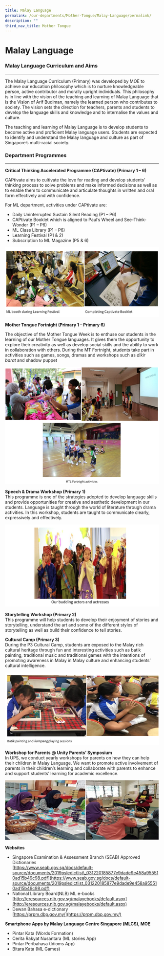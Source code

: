 ```yaml
---
title: Malay Language
permalink: /our-departments/Mother-Tongue/Malay-Language/permalink/
description: ""
third_nav_title: Mother Tongue
---
```

Malay Language
==============

### **Malay Language Curriculum and Aims**
--------------------------------------

The Malay Language Curriculum (Primary) was developed by MOE to achieve our education philosophy which is to nurture knowledgeable person, active contributor and morally upright individuals. This philosophy is in line with the vision of the teaching and learning of Malay Language that is the Vision of Arif Budiman, namely the learned person who contributes to society. The vision sets the direction for teachers, parents and students to develop the language skills and knowledge and to internalise the values and culture.

The teaching and learning of Malay Language is to develop students to become active and proficient Malay language users. Students are expected to identify and understand the Malay language and culture as part of Singapore’s multi-racial society.

### **Department Programmes**
-------------------------

**Critical Thinking Accelerated Programme (CAPtivate) (Primary 1 – 6)**

CAPtivate aims to cultivate the love for reading and develop students’ thinking process to solve problems and make informed decisions as well as to enable them to communicate and articulate thoughts in written and oral form effectively and with confidence.

For ML department, activities under CAPtivate are:

*   Daily Uninterrupted Sustain Silent Reading (P1 – P6)
*   CAPtivate Booklet which is aligned to Paul’s Wheel and See-Think-Wonder (P1 – P6)
*   ML Class Library (P1 – P6)
*   Learning Festival (P1 & 2)
*   Subscription to ML Magazine (P5 & 6)

![](/images/MalayLanguage.png)

**Mother Tongue Fortnight (Primary 1 – Primary 6)**

The objective of the Mother Tongue Week is to enthuse our students in the learning of our Mother Tongue languages. It gives them the opportunity to explore their creativity as well as develop social skills and the ability to work in collaboration with others. During the MT Fortnight, students take part in activities such as games, songs, dramas and workshops such as _dikir barat_ and shadow puppet

![](/images/MalayLanguage2.png)

**Speech & Drama Workshop (Primary 1)**  
This programme is one of the strategies adopted to develop language skills and provide opportunities for creative and aesthetic development in our students. Language is taught through the world of literature through drama activities. In this workshop, students are taught to communicate clearly, expressively and effectively.

![](/images/MalayLanguage3.png)

**Storytelling Workshop (Primary 2)**  
This programme will help students to develop their enjoyment of stories and storytelling, understand the art and some of the different styles of storytelling as well as build their confidence to tell stories.

  
**Cultural Camp (Primary 3)**  
During the P3 Cultural Camp, students are exposed to the Malay rich cultural heritage through fun and interesting activities such as batik painting, traditional music and traditional games with the intentions of promoting awareness in Malay in Malay culture and enhancing students’ cultural intelligence.

![](/images/MalayLanguage4.png)

**Workshop for Parents @ Unity Parents’ Symposium**  
In UPS, we conduct yearly workshops for parents on how they can help their children in Malay Language. We want to promote active involvement of parents in their children’s learning and collaborate with parents to enhance and support students’ learning for academic excellence.

![](/images/MalayLanguage6.png)

**Websites**

*   Singapore Examination & Assessment Branch (SEAB) Approved Dictionaries  
    [https://www.seab.gov.sg/docs/default-source/documents/2019psledictlist\_031220185877e9dade9e458a955510ad15b49c98.pdf](https://www.seab.gov.sg/docs/default-source/documents/2019psledictlist_031220185877e9dade9e458a955510ad15b49c98.pdf)
*   National Library Board(NLB) ML e-books  
    [http://eresources.nlb.gov.sg/malayebooks/default.aspx](http://eresources.nlb.gov.sg/malayebooks/default.aspx)
*   Dewan Bahasa e-dictionary  
    [https://prpm.dbp.gov.my/](https://prpm.dbp.gov.my/)

**Smartphone Apps by Malay Language Centre Singapore (MLCS), MOE**

*   Pintar Kata (Words Formation)
*   Cerita Rakyat Nusantara (ML stories App)
*   Pintar Peribahasa (Idioms App)
*   Bitara Kata (ML Games)